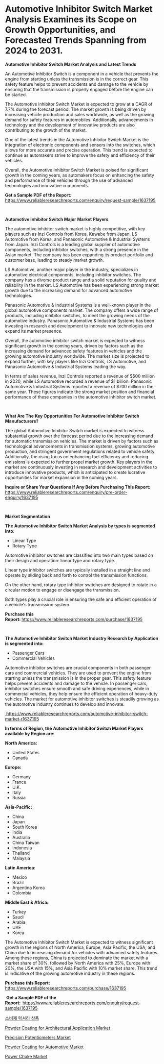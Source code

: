 <p><h1>Automotive Inhibitor Switch Market Analysis Examines its Scope on Growth Opportunities, and Forecasted Trends Spanning from 2024 to 2031.</h1></p><p><strong>Automotive Inhibitor Switch Market Analysis and Latest Trends</strong></p>
<p><p>An Automotive Inhibitor Switch is a component in a vehicle that prevents the engine from starting unless the transmission is in the correct gear. This safety feature helps to prevent accidents and damage to the vehicle by ensuring that the transmission is properly engaged before the engine can be started.</p><p>The Automotive Inhibitor Switch Market is expected to grow at a CAGR of 7.7% during the forecast period. The market growth is being driven by increasing vehicle production and sales worldwide, as well as the growing demand for safety features in automobiles. Additionally, advancements in technology and the development of innovative products are also contributing to the growth of the market.</p><p>One of the latest trends in the Automotive Inhibitor Switch Market is the integration of electronic components and sensors into the switches, which allows for more accurate and precise operation. This trend is expected to continue as automakers strive to improve the safety and efficiency of their vehicles.</p><p>Overall, the Automotive Inhibitor Switch Market is poised for significant growth in the coming years, as automakers focus on enhancing the safety and performance of their vehicles through the use of advanced technologies and innovative components.</p></p>
<p><strong>Get a Sample PDF of the Report:&nbsp;</strong> <a href="https://www.reliableresearchreports.com/enquiry/request-sample/1637195">https://www.reliableresearchreports.com/enquiry/request-sample/1637195</a></p>
<p>&nbsp;</p>
<p><strong>Automotive Inhibitor Switch Major Market Players</strong></p>
<p><p>The automotive inhibitor switch market is highly competitive, with key players such as Inzi Controls from Korea, Kawabe from Japan, LS Automotive from Korea, and Panasonic Automotive & Industrial Systems from Japan. Inzi Controls is a leading global supplier of automotive components, including inhibitor switches, with a strong presence in the Asian market. The company has been expanding its product portfolio and customer base, leading to steady market growth.</p><p>LS Automotive, another major player in the industry, specializes in automotive electrical components, including inhibitor switches. The company has a diverse product range and a solid reputation for quality and reliability in the market. LS Automotive has been experiencing strong market growth due to the increasing demand for advanced automotive technologies.</p><p>Panasonic Automotive & Industrial Systems is a well-known player in the global automotive components market. The company offers a wide range of products, including inhibitor switches, to meet the growing needs of the automotive industry. Panasonic Automotive & Industrial Systems has been investing in research and development to innovate new technologies and expand its market presence.</p><p>Overall, the automotive inhibitor switch market is expected to witness significant growth in the coming years, driven by factors such as the increasing demand for advanced safety features in vehicles and the growing automotive industry worldwide. The market size is projected to expand further, with key players like Inzi Controls, LS Automotive, and Panasonic Automotive & Industrial Systems leading the way.</p><p>In terms of sales revenue, Inzi Controls reported a revenue of $500 million in 2020, while LS Automotive recorded a revenue of $1 billion. Panasonic Automotive & Industrial Systems reported a revenue of $700 million in the same year. These figures indicate the strong market position and financial performance of these companies in the automotive inhibitor switch market.</p></p>
<p>&nbsp;</p>
<p><strong>What Are The Key Opportunities For Automotive Inhibitor Switch Manufacturers?</strong></p>
<p><p>The global Automotive Inhibitor Switch market is expected to witness substantial growth over the forecast period due to the increasing demand for automatic transmission vehicles. The market is driven by factors such as technological advancements in transmission systems, growing automotive production, and stringent government regulations related to vehicle safety. Additionally, the rising focus on enhancing fuel efficiency and reducing emissions is expected to further propel market growth. Key players in the market are continuously investing in research and development activities to introduce innovative products, which is anticipated to create lucrative opportunities for market expansion in the coming years.</p></p>
<p><strong>Inquire or Share Your Questions If Any Before Purchasing This Report:</strong> <a href="https://www.reliableresearchreports.com/enquiry/pre-order-enquiry/1637195">https://www.reliableresearchreports.com/enquiry/pre-order-enquiry/1637195</a></p>
<p>&nbsp;</p>
<p><strong>Market Segmentation</strong></p>
<p><strong>The Automotive Inhibitor Switch Market Analysis by types is segmented into:</strong></p>
<p><ul><li>Linear Type</li><li>Rotary Type</li></ul></p>
<p><p>Automotive inhibitor switches are classified into two main types based on their design and operation: linear type and rotary type. </p><p>Linear type inhibitor switches are typically installed in a straight line and operate by sliding back and forth to control the transmission functions. </p><p>On the other hand, rotary type inhibitor switches are designed to rotate in a circular motion to engage or disengage the transmission. </p><p>Both types play a crucial role in ensuring the safe and efficient operation of a vehicle's transmission system.</p></p>
<p><strong>Purchase this Report:&nbsp;</strong><a href="https://www.reliableresearchreports.com/purchase/1637195">https://www.reliableresearchreports.com/purchase/1637195</a></p>
<p>&nbsp;</p>
<p><strong>The Automotive Inhibitor Switch Market Industry Research by Application is segmented into:</strong></p>
<p><ul><li>Passenger Cars</li><li>Commercial Vehicles</li></ul></p>
<p><p>Automotive inhibitor switches are crucial components in both passenger cars and commercial vehicles. They are used to prevent the engine from starting unless the transmission is in the proper gear. This safety feature helps prevent accidents and damage to the vehicle. In passenger cars, inhibitor switches ensure smooth and safe driving experiences, while in commercial vehicles, they help ensure the efficient operation of heavy-duty vehicles. The market for automotive inhibitor switches is steadily growing as the automotive industry continues to develop and innovate.</p></p>
<p><a href="https://www.reliableresearchreports.com/automotive-inhibitor-switch-market-r1637195">&nbsp;https://www.reliableresearchreports.com/automotive-inhibitor-switch-market-r1637195</a></p>
<p><strong>In terms of Region, the Automotive Inhibitor Switch Market Players available by Region are:</strong></p>
<p>
    <p> <strong> North America: </strong>
        <ul>
            <li>United States</li>
            <li>Canada</li>
        </ul>
        </p> 
    <p> <strong> Europe: </strong>
        <ul>
            <li>Germany</li>
            <li>France</li>
            <li>U.K.</li>
            <li>Italy</li>
            <li>Russia</li>
        </ul>
        </p> 
    <p> <strong> Asia-Pacific: </strong>
        <ul>
            <li>China</li>
            <li>Japan</li>
            <li>South Korea</li>
            <li>India</li>
            <li>Australia</li>
            <li>China Taiwan</li>
            <li>Indonesia</li>
            <li>Thailand</li>
            <li>Malaysia</li>
        </ul>
        </p> 
    <p> <strong> Latin America: </strong>
        <ul>
            <li>Mexico</li>
            <li>Brazil</li>
            <li>Argentina Korea</li>
            <li>Colombia</li>
        </ul>
        </p> 
    <p> <strong> Middle East & Africa: </strong>
        <ul>
            <li>Turkey</li>
            <li>Saudi</li>
            <li>Arabia</li>
            <li>UAE</li>
            <li>Korea</li>
        </ul>
    </p>
    </p>
<p><p>The Automotive Inhibitor Switch Market is expected to witness significant growth in the regions of North America, Europe, Asia Pacific, the USA, and China due to increasing demand for vehicles with advanced safety features. Among these regions, China is projected to dominate the market with a market share of 30%, followed by North America with 25%, Europe with 20%, the USA with 15%, and Asia Pacific with 10% market share. This trend is indicative of the growing automotive industry in these regions.</p></p>
<p><strong>Purchase this Report: </strong><a href="https://www.reliableresearchreports.com/purchase/1637195">https://www.reliableresearchreports.com/purchase/1637195</a></p>
<p>&nbsp;<strong>Get a Sample PDF of the Report:&nbsp;&nbsp;</strong><a href="https://www.reliableresearchreports.com/enquiry/request-sample/1637195">https://www.reliableresearchreports.com/enquiry/request-sample/1637195</a></p>
<p><strong></strong></p>
<p><p><a href="https://github.com/rrmadityapu/Market-Research-Report-List-1/blob/main/421966183593.md">소비재 럭셔리 상품</a></p><p><a href="https://github.com/provorikovar/Market-Research-Report-List-4/blob/main/powder-coating-for-architectural-application-market.md">Powder Coating for Architectural Application Market</a></p><p><a href="https://issuu.com/reportprime-2/docs/precision-potentiometers-market-size-2030.pptx">Precision Potentiometers Market</a></p><p><a href="https://github.com/CliffMedina6/Market-Research-Report-List-5/blob/main/powder-coating-for-automotive-market.md">Powder Coating for Automotive Market</a></p><p><a href="https://issuu.com/reportprime-2/docs/power-choke-market-size-2030.pptx">Power Choke Market</a></p></p>